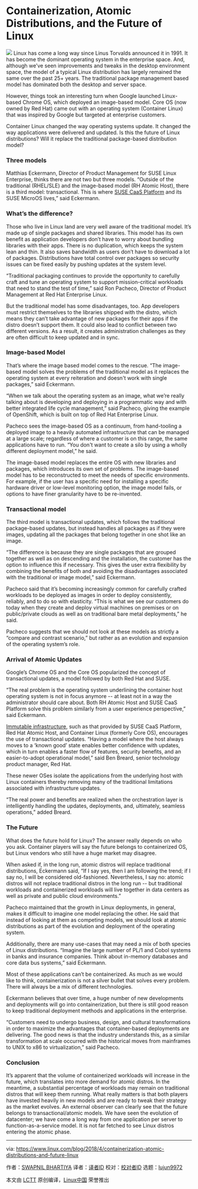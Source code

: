 Containerization, Atomic Distributions, and the Future of Linux
======

![](https://www.linux.com/sites/lcom/files/styles/rendered_file/public/atomic-distro.jpg?itok=SjBeCDtq)
Linux has come a long way since Linus Torvalds announced it in 1991. It has become the dominant operating system in the enterprise space. And, although we’ve seen improvements and tweaks in the desktop environment space, the model of a typical Linux distribution has largely remained the same over the past 25+ years. The traditional package management based model has dominated both the desktop and server space.

However, things took an interesting turn when Google launched Linux-based Chrome OS, which deployed an image-based model. Core OS (now owned by Red Hat) came out with an operating system (Container Linux) that was inspired by Google but targeted at enterprise customers.

Container Linux changed the way operating systems update. It changed the way applications were delivered and updated. Is this the future of Linux distributions? Will it replace the traditional package-based distribution model?

### Three models

Matthias Eckermann, Director of Product Management for SUSE Linux Enterprise, thinks there are not two but three models. “Outside of the traditional (RHEL/SLE) and the image-based model (RH Atomic Host), there is a third model: transactional. This is where [SUSE CaaS Platform][1] and its SUSE MicroOS lives,” said Eckermann.

### What’s the difference?

Those who live in Linux land are very well aware of the traditional model. It’s made up of single packages and shared libraries. This model has its own benefit as application developers don’t have to worry about bundling libraries with their apps. There is no duplication, which keeps the system lean and thin. It also saves bandwidth as users don’t have to download a lot of packages. Distributions have total control over packages so security issues can be fixed easily by pushing updates at the system level.

“Traditional packaging continues to provide the opportunity to carefully craft and tune an operating system to support mission-critical workloads that need to stand the test of time,” said Ron Pacheco, Director of Product Management at Red Hat Enterprise Linux.

But the traditional model has some disadvantages, too. App developers must restrict themselves to the libraries shipped with the distro, which means they can’t take advantage of new packages for their apps if the distro doesn’t support them. It could also lead to conflict between two different versions. As a result, it creates administration challenges as they are often difficult to keep updated and in sync.

### Image-based Model

That’s where the image based model comes to the rescue. “The image-based model solves the problems of the traditional model as it replaces the operating system at every reiteration and doesn't work with single packages,” said Eckermann.

“When we talk about the operating system as an image, what we’re really talking about is developing and deploying in a programmatic way and with better integrated life cycle management,” said Pacheco, giving the example of OpenShift, which is built on top of Red Hat Enterprise Linux.

Pacheco sees the image-based OS as a continuum, from hand-tooling a deployed image to a heavily automated infrastructure that can be managed at a large scale; regardless of where a customer is on this range, the same applications have to run. “You don't want to create a silo by using a wholly different deployment model,” he said.

The image-based model replaces the entire OS with new libraries and packages, which introduces its own set of problems. The image-based model has to be reconstructed to meet the needs of specific environments. For example, if the user has a specific need for installing a specific hardware driver or low-level monitoring option, the image model fails, or options to have finer granularity have to be re-invented.

### Transactional model

The third model is transactional updates, which follows the traditional package-based updates, but instead handles all packages as if they were images, updating all the packages that belong together in one shot like an image.

“The difference is because they are single packages that are grouped together as well as on descending and the installation, the customer has the option to influence this if necessary. This gives the user extra flexibility by combining the benefits of both and avoiding the disadvantages associated with the traditional or image model,” said Eckermann.

Pacheco said that it’s becoming increasingly common for carefully crafted workloads to be deployed as images in order to deploy consistently, reliably, and to do so with elasticity. “This is what we see our customers do today when they create and deploy virtual machines on premises or on public/private clouds as well as on traditional bare metal deployments,” he said.

Pacheco suggests that we should not look at these models as strictly a “compare and contrast scenario,” but rather as an evolution and expansion of the operating system’s role.

### Arrival of Atomic Updates

Google’s Chrome OS and the Core OS popularized the concept of transactional updates, a model followed by both Red Hat and SUSE.

“The real problem is the operating system underlining the container host operating system is not in focus anymore -- at least not in a way the administrator should care about. Both RH Atomic Host and SUSE CaaS Platform solve this problem similarly from a user experience perspective,” said Eckermann.

[Immutable infrastructure][2], such as that provided by SUSE CaaS Platform, Red Hat Atomic Host, and Container Linux (formerly Core OS), encourages the use of transactional updates. “Having a model where the host always moves to a ‘known good’ state enables better confidence with updates, which in turn enables a faster flow of features, security benefits, and an easier-to-adopt operational model,” said Ben Breard, senior technology product manager, Red Hat.

These newer OSes isolate the applications from the underlying host with Linux containers thereby removing many of the traditional limitations associated with infrastructure updates.

“The real power and benefits are realized when the orchestration layer is intelligently handling the updates, deployments, and, ultimately, seamless operations,” added Breard.

### The Future

What does the future hold for Linux? The answer really depends on who you ask. Container players will say the future belongs to containerized OS, but Linux vendors who still have a huge market may disagree.

When asked if, in the long run, atomic distros will replace traditional distributions, Eckermann said, “If I say yes, then I am following the trend; if I say no, I will be considered old-fashioned. Nevertheless, I say no: atomic distros will not replace traditional distros in the long run -- but traditional workloads and containerized workloads will live together in data centers as well as private and public cloud environments.”

Pacheco maintained that the growth in Linux deployments, in general, makes it difficult to imagine one model replacing the other. He said that instead of looking at them as competing models, we should look at atomic distributions as part of the evolution and deployment of the operating system.

Additionally, there are many use-cases that may need a mix of both species of Linux distributions. “Imagine the large number of PL/1 and Cobol systems in banks and insurance companies. Think about in-memory databases and core data bus systems,” said Eckermann.

Most of these applications can’t be containerized. As much as we would like to think, containerization is not a silver bullet that solves every problem. There will always be a mix of different technologies.

Eckermann believes that over time, a huge number of new developments and deployments will go into containerization, but there is still good reason to keep traditional deployment methods and applications in the enterprise.

“Customers need to undergo business, design, and cultural transformations in order to maximize the advantages that container-based deployments are delivering. The good news is that the industry understands this, as a similar transformation at scale occurred with the historical moves from mainframes to UNIX to x86 to virtualization,” said Pacheco.

### Conclusion

It’s apparent that the volume of containerized workloads will increase in the future, which translates into more demand for atomic distros. In the meantime, a substantial percentage of workloads may remain on traditional distros that will keep them running. What really matters is that both players have invested heavily in new models and are ready to tweak their strategy as the market evolves. An external observer can clearly see that the future belongs to transactional/atomic models. We have seen the evolution of datacenter; we have come a long way from one application per server to function-as-a-service model. It is not far fetched to see Linux distros entering the atomic phase.

--------------------------------------------------------------------------------

via: https://www.linux.com/blog/2018/4/containerization-atomic-distributions-and-future-linux

作者：[SWAPNIL BHARTIYA][a]
译者：[译者ID](https://github.com/译者ID)
校对：[校对者ID](https://github.com/校对者ID)
选题：[lujun9972](https://github.com/lujun9972)

本文由 [LCTT](https://github.com/LCTT/TranslateProject) 原创编译，[Linux中国](https://linux.cn/) 荣誉推出

[a]:https://www.linux.com/users/arnieswap
[1]:https://www.suse.com/products/caas-platform/
[2]:https://www.digitalocean.com/community/tutorials/what-is-immutable-infrastructure
